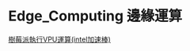 # Edge_Computing 邊緣運算
[樹莓派執行VPU運算(intel加速棒)](https://github.com/Soyuen/Edge_Computing/blob/main/INCS2/raspbian.md)
